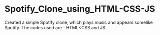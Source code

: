 # Spotify_Clone_using_HTML-CSS-JS
Created a simple Spotify clone, which plays music and appears somelike Spotify. The codes used are - HTML&lt;CSS and JS. 
